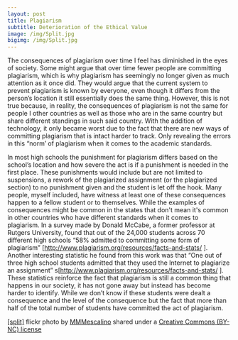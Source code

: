 ```yaml
---
layout: post
title: Plagiarism
subtitle: Deterioration of the Ethical Value
image: /img/Split.jpg
bigimg: /img/Split.jpg
---
```


   The consequences of plagiarism over time I feel has diminished in the eyes of society. Some might argue that over time fewer people are committing plagiarism, which is why plagiarism has seemingly no longer given as much attention as it once did. They would argue that the current system to prevent plagiarism is known by everyone, even though it differs from the person’s location it still essentially does the same thing. However, this is not true because, in reality, the consequences of plagiarism is not the same for people I other countries as well as those who are in the same country but share different standings in such said country. With the addition of technology, it only became worst due to the fact that there are new ways of committing plagiarism that is intact harder to track. Only revealing the errors in this “norm’ of plagiarism when it comes to the academic standards. 

   In most high schools the punishment for plagiarism differs based on the school’s location and how severe the act is if a punishment is needed in the first place. These punishments would include but are not limited to suspensions, a rework of the plagiarized assignment (or the plagiarized section) to no punishment given and the student is let off the hook. Many people, myself included, have witness at least one of these consequences happen to a fellow student or to themselves. While the examples of consequences might be common in the states that don't mean it's common in other countries who have different standards when it comes to plagiarism. In a survey made by Donald McCabe, a former professor at Rutgers University, found that out of the 24,000 students across 70 different high schools “58% admitted to committing some form of plagiarism” [http://www.plagiarism.org/resources/facts-and-stats/ ]. Another interesting statistic he found from this work was that “One out of three high school students admitted that they used the Internet to plagiarize an assignment” s[http://www.plagiarism.org/resources/facts-and-stats/ ]. These statistics reinforce the fact that plagiarism is still a common thing that happens in our society, it has not gone away but instead has become harder to identify. While we don’t know if these students were dealt a consequence and the level of the 
consequence but the fact that more than half of the total number of students have committed the act of plagiarism.  











































<a title="[split]" href="https://flickr.com/photos/antebellum/7846046204">[split]</a> flickr photo by <a href="https://flickr.com/people/antebellum">MMMescalino</a> shared under a <a href="https://creativecommons.org/licenses/by-nc/2.0/">Creative Commons (BY-NC) license</a> </small>
